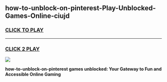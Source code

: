 
## how-to-unblock-on-pinterest-Play-Unblocked-Games-Online-ciujd
<h3>
<a href="https://premium76.site?title=how-to-unblock-on-pinterest&ref=25A">CLICK TO PLAY</a></h3>
<hr>

<h3>
<a href="https://premium76.site?title=how-to-unblock-on-pinterest&ref=25A">CLICK 2 PLAY</a>
  
</h3>

<a href="https://premium76.site?title=how-to-unblock-on-pinterest&ref=25A"><img src="https://clearcache.store/games.png"></a>


**how-to-unblock-on-pinterest games unblocked: Your Gateway to Fun and Accessible Online Gaming**
